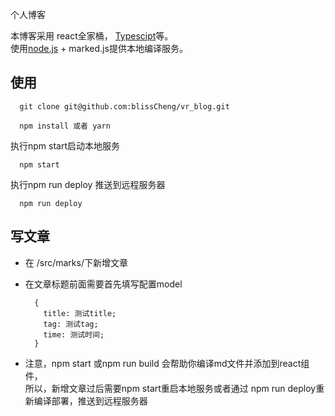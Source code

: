 个人博客

本博客采用 react全家桶， [Typescipt](https://www.tslang.cn)等。<br/>
使用[node.js](http://nodejs.cn) + marked.js提供本地编译服务。

## 使用

```
  git clone git@github.com:blissCheng/vr_blog.git
```

```
  npm install 或者 yarn
```

执行npm start启动本地服务

```
  npm start
```

执行npm run deploy 推送到远程服务器

```
  npm run deploy
```

## 写文章

- 在 /src/marks/下新增文章
- 在文章标题前面需要首先填写配置model

  ```
    {
      title: 测试title;
      tag: 测试tag;
      time: 测试时间;
    }
  ```
- 注意，npm start 或npm run build 会帮助你编译md文件并添加到react组件， <br/>
所以，新增文章过后需要npm start重启本地服务或者通过 npm run deploy重新编译部署，推送到远程服务器